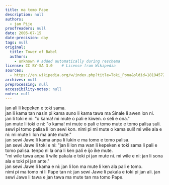 ```yaml
---
title: ma tomo Pape
description: null
authors:
  - jan Pije
proofreaders: null
date: 2005-07-15
date-precision: day
tags: null
original:
  title: Tower of Babel
  authors:
    - unknown # added automatically during reschema
license: CC BY-SA 3.0    # License from Wikipedia
sources:
  - https://en.wikipedia.org/w/index.php?title=Toki_Pona&oldid=18194572
archives: null
preprocessing: null
accessibility-notes: null
notes: null
---
```


jan ali li kepeken e toki sama.  \
jan li kama tan nasin pi kama suno li kama tawa ma Sinale li awen lon ni.  \
jan li toki e ni: "o kama! mi mute o pali e kiwen. o seli e ona."  \
jan mute li toki e ni: "o kama! mi mute o pali e tomo mute e tomo palisa suli. sewi pi tomo palisa li lon sewi kon. nimi pi mi mute o kama suli! mi wile ala e ni: mi mute li lon ma ante mute."  \
jan sewi Jawe li kama anpa li lukin e ma tomo e tomo palisa.  \
jan sewi Jawe li toki e ni: "jan li lon ma wan li kepeken e toki sama li pali e tomo palisa. tenpo ni la ona li ken pali e ijo ike mute.  \
"mi wile tawa anpa li wile pakala e toki pi jan mute ni. mi wile e ni: jan li sona ala e toki pi jan ante."  \
jan sewi Jawe li kama e ni: jan li lon ma mute li ken ala pali e tomo.  \
nimi pi ma tomo ni li Pape tan ni: jan sewi Jawe li pakala e toki pi jan ali. jan sewi Jawe li tawa e jan tawa ma mute tan ma tomo Pape.

